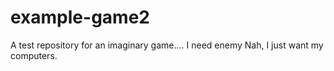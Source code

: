 # example-game2
A test repository for an imaginary game.... I need enemy
Nah, I just want my computers.
